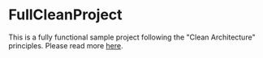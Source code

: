 # FullCleanProject

This is a fully functional sample project following the "Clean Architecture" principles. Please read more [here](https://github.com/jacobduijzer/FullCleanProject).


